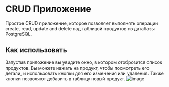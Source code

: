 # CRUD Приложение
Простое CRUD приложение, которое позволяет выполнять операции create, read, update and delete над таблицой продуктов из датабазы PostgreSQL. 
## Как использовать
Запустив приложение вы увидите окно, в котором отоброзится список продуктов. Вы можете нажать на продукт, чтобы посмотреть его детали, и использовать кнопки для его изменения или удаления. Также кнопки позволяют добавить в таблицу новый продукт. ![image](https://user-images.githubusercontent.com/82933148/231475513-7358a678-823f-47b8-9cce-b69796d42f16.png)
